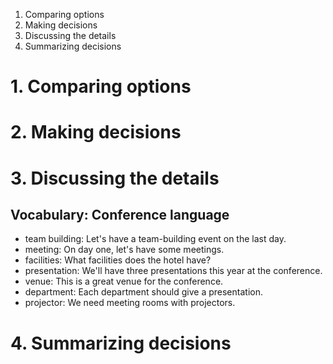 1. Comparing options
2. Making decisions
3. Discussing the details
4. Summarizing decisions

# 1. Comparing options
# 2. Making decisions
# 3. Discussing the details
## Vocabulary: Conference language
* team building: Let's have a team-building event on the last day.
* meeting: On day one, let's have some meetings.
* facilities: What facilities does the hotel have?
* presentation: We'll have three presentations this year at the conference.
* venue: This is a great venue for the conference.
* department: Each department should give a presentation.
* projector: We need meeting rooms with projectors.
# 4. Summarizing decisions